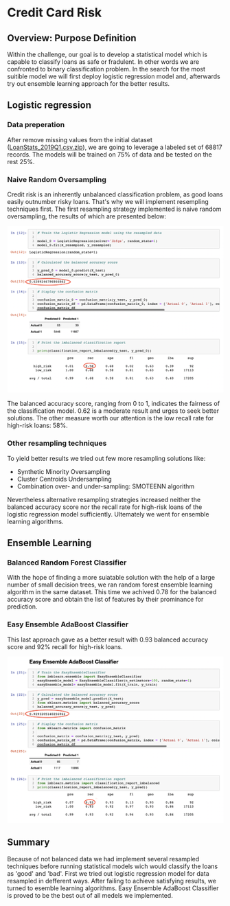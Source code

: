 # Credit Card Risk
## Overview: Purpose Definition
Within the challenge, our goal is to develop a statistical model which is capable to classify loans as safe or fradulent. In other words we are confronted to binary classification problem.
In the search for the most suitible model we will first deploy logistic regression model and, afterwards try out ensemble learning approach for the better results.

## Logistic regression
### Data preperation
After remove missing values from the initial dataset ([LoanStats_2019Q1.csv.zip](https://github.com/ArmineKhanan/Credit_risk/tree/main/Resources)), we are going to leverage a labeled set of 68817 records. The models will be trained on 75% of data and be tested on the rest 25%.

### Naive Random Oversampling
Credit risk is an inherently unbalanced classification problem, as good loans easily outnumber risky loans. That's why we will implement resempling techniques first. The first resampling strategy implemented is naive random oversampling, the results of which are presented below: 

<kbd><img src="https://github.com/ArmineKhanan/Credit_risk/blob/main/Images/Logistic%20Regression%20model.png" width="800" /></kbd>

The balanced accuracy score, ranging from 0 to 1, indicates the fairness of the classification model. 0.62 is a moderate result and urges to seek better solutions. The other measure worth our attention is the low recall rate for high-risk loans: 58%.

### Other resampling techniques
To yield better results we tried out few more resampling solutions like:
* Synthetic Minority Oversampling
* Cluster Centroids Undersampling
* Combination over- and under-sampling: SMOTEENN algorithm

Nevertheless alternative resampling strategies increased neither the balanced accuracy score nor the recall rate for high-risk loans of the logistic regression model sufficiently. Ultemately we went for ensemble learning algorithms.

## Ensemble Learning 

### Balanced Random Forest Classifier

With the hope of finding a more suiatable solution with the help of a large number of small decision trees, we ran random forest ensemble learning algorithm in the same dataset. This time we achived 0.78 for the balanced accuracy score and obtain the list of features by their prominance for prediction.

### Easy Ensemble AdaBoost Classifier
This last approach gave as a better result with 0.93 balanced accuracy score and 92% recall for high-risk loans.

<kbd><img src="https://github.com/ArmineKhanan/Credit_risk/blob/main/Images/Ensemble%20AdaBoost%20Classifier.png" width="800" /></kbd>


## Summary

Because of not balanced data we had implement several resampled techniques before running statistical models wich would classify the loans as 'good' and 'bad'. First we tried out logistic regression model for data resampled in defferent ways. After failing to achieve satisfying results, we turned to esemble learning algorithms. Easy Ensemble AdaBoost Classifier is proved to be the best out of all medels we implemented.
